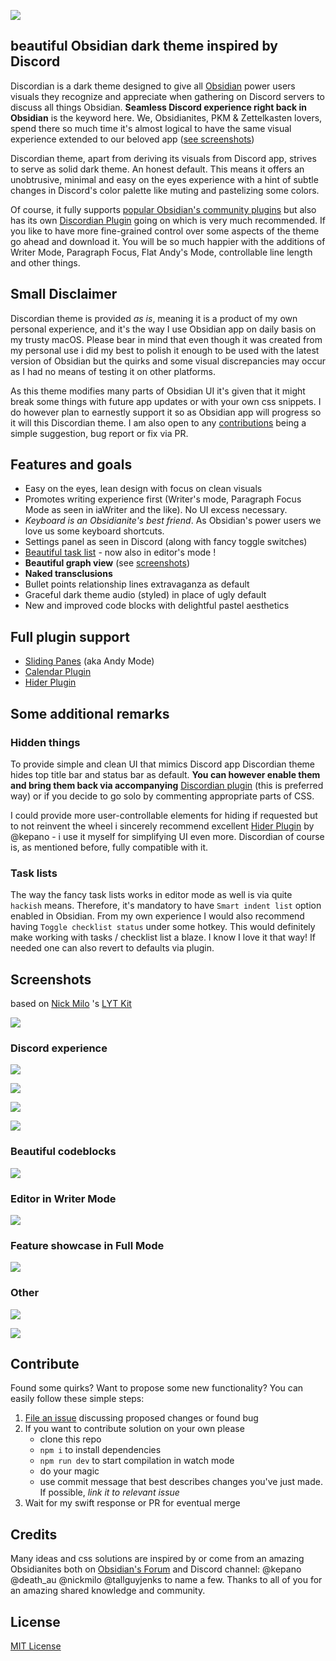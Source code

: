 ![](media/discordian-logo.png)

## beautiful Obsidian dark theme inspired by Discord 

Discordian is a dark theme designed to give all [Obsidian](https://obsidian.md) power users visuals they recognize and appreciate 
when gathering on Discord servers to discuss all things Obsidian. **Seamless Discord experience right back in Obsidian** 
is the keyword here. We, Obsidianites, PKM & Zettelkasten lovers, spend there so much time it's almost logical 
to have the same visual experience extended to our beloved app ([see screenshots](#screenshots))   

Discordian theme, apart from deriving its visuals from Discord app, strives to serve as solid dark theme. An honest default. 
This means it offers an unobtrusive, minimal and easy on the eyes experience with a hint of subtle changes in 
Discord's color palette like muting and pastelizing some colors.

Of course, it fully supports [popular Obsidian's community plugins](#plugin-support) but also has its own 
[Discordian Plugin](https://github.com/radekkozak/discordian-plugin) going on which is very much recommended. 
If you like to have more fine-grained control over some aspects of the theme go ahead and download it. 
You will be so much happier with the additions of Writer Mode, Paragraph Focus, Flat Andy's Mode, controllable 
line length and other things.

## Small Disclaimer

Discordian theme is provided *as is*, meaning it is a product of my own personal experience, and it's the way 
I use Obsidian app on daily basis on my trusty macOS. Please bear in mind that even though it was created from 
my personal use i did my best to polish it enough to be used with the latest version of Obsidian but the quirks 
and some visual discrepancies may occur as I had no means of testing it on other platforms. 
  
As this theme modifies many parts of Obsidian UI it's given that it might break some things with future 
app updates or with your own css snippets. I do however plan to earnestly support it so as Obsidian app 
will progress so it will this Discordian theme. I am also open to any [contributions](#contribute) 
being a simple suggestion, bug report or fix via PR.    

## Features and goals

- Easy on the eyes, lean design with focus on clean visuals 
- Promotes writing experience first (Writer's mode, Paragraph Focus Mode as seen in iaWriter and the like). 
No UI excess necessary.  
- *Keyboard is an Obsidianite's best friend*. As Obsidian's power users we love us some keyboard shortcuts.
- Settings panel as seen in Discord (along with fancy toggle switches) 
- [Beautiful task list](#task-lists) - now also in editor's mode !
- **Beautiful graph view** (see [screenshots](#screenshots)) 
- **Naked transclusions**
- Bullet points relationship lines extravaganza as default
- Graceful dark theme audio (styled) in place of ugly default 
- New and improved code blocks with delightful pastel aesthetics

## Full plugin support

- [Sliding Panes](https://github.com/deathau/sliding-panes-obsidian) (aka Andy Mode)
- [Calendar Plugin](https://github.com/liamcain/obsidian-calendar-plugin)
- [Hider Plugin](https://github.com/kepano/obsidian-hider)

## Some additional remarks 

### Hidden things

To provide simple and clean UI that mimics Discord app Discordian theme hides top title bar and status bar as default. 
**You can however enable them and bring them back via accompanying** [Discordian plugin](https://github.com/radekkozak/discordian-plugin) 
(this is preferred way) or if you decide to go solo by commenting appropriate parts of CSS.

I could provide more user-controllable elements for hiding if requested but to not reinvent the wheel i sincerely recommend
excellent [Hider Plugin](https://github.com/kepano/obsidian-hider) by @kepano - i use it myself for simplifying UI
even more. Discordian of course is, as mentioned before, fully compatible with it.

### Task lists

The way the fancy task lists works in editor mode as well is via quite `hackish` means. Therefore, it's mandatory 
to have `Smart indent list` option enabled in Obsidian. From my own experience I would also recommend having 
`Toggle checklist status` under some hotkey. This would definitely make working with tasks / checklist list a blaze.
I know I love it that way! If needed one can also revert to defaults via plugin.  

## Screenshots

based on [Nick Milo](https://github.com/nickmilo) 's [LYT Kit](https://www.linkingyourthinking.com)

![](media/discordian-graph-view.png)

### Discord experience 

![](media/discordian-settings.png)

![](media/discordian-commands.png)

![](media/discordian-tables.png)

![](media/discordian-tasks.png)

### Beautiful codeblocks

![](media/discordian-codeblocks.png)

### Editor in Writer Mode

![](media/discordian-editor-mode.png)

### Feature showcase in Full Mode

![](media/discordian-full-mode.png)

### Other

![](media/discordian-calendar.png)

![](media/discordian-preview-popover.png)

## Contribute

Found some quirks? Want to propose some new functionality? 
You can easily follow these simple steps:

1. [File an issue](https://github.com/radekkozak/discordian/issues/new) discussing proposed changes or found bug
2. If you want to contribute solution on your own please
    - clone this repo
    - `npm i` to install dependencies
    - `npm run dev` to start compilation in watch mode
    - do your magic
    - use commit message that best describes changes you've just made. If possible, *link it to relevant issue*  
3. Wait for my swift response or PR for eventual merge

## Credits

Many ideas and css solutions are inspired by or come from an amazing Obsidianites both on 
[Obsidian's Forum](http://forum.obsidian.md/) and Discord channel: @kepano @death_au @nickmilo @tallguyjenks 
to name a few. Thanks to all of you for an amazing shared knowledge and community.  

## License

[MIT License](./LICENSE)